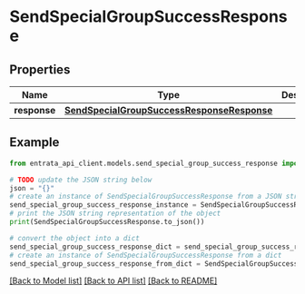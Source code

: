 # SendSpecialGroupSuccessResponse


## Properties

Name | Type | Description | Notes
------------ | ------------- | ------------- | -------------
**response** | [**SendSpecialGroupSuccessResponseResponse**](SendSpecialGroupSuccessResponseResponse.md) |  | 

## Example

```python
from entrata_api_client.models.send_special_group_success_response import SendSpecialGroupSuccessResponse

# TODO update the JSON string below
json = "{}"
# create an instance of SendSpecialGroupSuccessResponse from a JSON string
send_special_group_success_response_instance = SendSpecialGroupSuccessResponse.from_json(json)
# print the JSON string representation of the object
print(SendSpecialGroupSuccessResponse.to_json())

# convert the object into a dict
send_special_group_success_response_dict = send_special_group_success_response_instance.to_dict()
# create an instance of SendSpecialGroupSuccessResponse from a dict
send_special_group_success_response_from_dict = SendSpecialGroupSuccessResponse.from_dict(send_special_group_success_response_dict)
```
[[Back to Model list]](../README.md#documentation-for-models) [[Back to API list]](../README.md#documentation-for-api-endpoints) [[Back to README]](../README.md)


